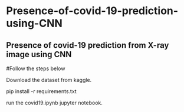 # Presence-of-covid-19-prediction-using-CNN

## Presence of covid-19 prediction from X-ray image using CNN

#Follow the steps below

Download the dataset from kaggle.

pip install -r requirements.txt

run the covid19.ipynb jupyter notebook.
